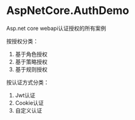 # AspNetCore.AuthDemo
Asp.net core webapi认证授权的所有案例

按授权分类：

1. 基于角色授权
2. 基于策略授权
3. 基于规则授权

按认证方式分类：

1. Jwt认证
2. Cookie认证
3. 自定义认证
